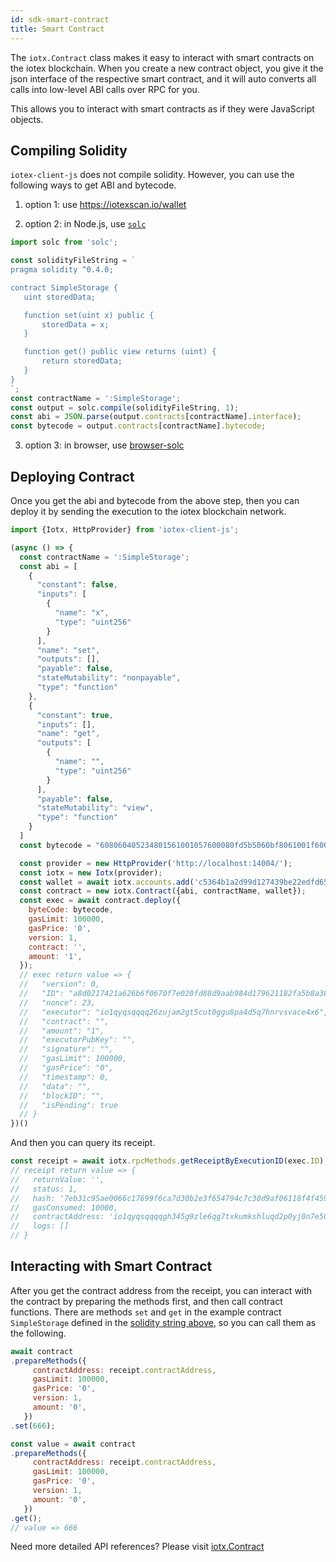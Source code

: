 ```yaml
---
id: sdk-smart-contract
title: Smart Contract
---
```


The `iotx.Contract` class makes it easy to interact with smart contracts on the iotex blockchain. When you create a new contract object, you give it the json interface of the respective smart contract, and it will auto converts all calls into low-level ABI calls over RPC for you.

This allows you to interact with smart contracts as if they were JavaScript objects.

## Compiling Solidity

`iotex-client-js` does not compile solidity. However, you can use the following ways to get ABI and bytecode.

1. option 1: use https://iotexscan.io/wallet

2. option 2: in Node.js, use [`solc`](https://www.npmjs.com/package/solc)

```js
import solc from 'solc';

const solidityFileString = `
pragma solidity ^0.4.0;

contract SimpleStorage {
   uint storedData;

   function set(uint x) public {
       storedData = x;
   }

   function get() public view returns (uint) {
       return storedData;
   }
}
`;
const contractName = ':SimpleStorage';
const output = solc.compile(solidityFileString, 1);
const abi = JSON.parse(output.contracts[contractName].interface);
const bytecode = output.contracts[contractName].bytecode;
```

3. option 3: in browser, use [browser-solc](https://www.npmjs.com/package/browser-solc)

## Deploying Contract

Once you get the abi and bytecode from the above step, then you can deploy it by sending the execution to the iotex blockchain network.

```js
import {Iotx, HttpProvider} from 'iotex-client-js';

(async () => {
  const contractName = ':SimpleStorage';
  const abi = [
    {
      "constant": false,
      "inputs": [
        {
          "name": "x",
          "type": "uint256"
        }
      ],
      "name": "set",
      "outputs": [],
      "payable": false,
      "stateMutability": "nonpayable",
      "type": "function"
    },
    {
      "constant": true,
      "inputs": [],
      "name": "get",
      "outputs": [
        {
          "name": "",
          "type": "uint256"
        }
      ],
      "payable": false,
      "stateMutability": "view",
      "type": "function"
    }
  ]
  const bytecode = "608060405234801561001057600080fd5b5060bf8061001f6000396000f30060806040526004361060485763ffffffff7c010000000000000000000000000000000000000000000000000000000060003504166360fe47b18114604d5780636d4ce63c146064575b600080fd5b348015605857600080fd5b5060626004356088565b005b348015606f57600080fd5b506076608d565b60408051918252519081900360200190f35b600055565b600054905600a165627a7a723058208236d8b2917002adfa862bbd8ea837cd90c6d76c5f0d7e1a0a7549faece1559f0029"

  const provider = new HttpProvider('http://localhost:14004/');
  const iotx = new Iotx(provider);
  const wallet = await iotx.accounts.add('c5364b1a2d99d127439be22edfd657889981e9ba4d6d18fe8eca489d48485371efcb2400');
  const contract = new iotx.Contract({abi, contractName, wallet});
  const exec = await contract.deploy({
    byteCode: bytecode,
    gasLimit: 100000,
    gasPrice: '0',
    version: 1,
    contract: '',
    amount: '1',
  });
  // exec return value => {
  //   "version": 0,
  //   "ID": "a8d0217421a626b6f0670f7e020fd88d9aab984d179621182fa5b8a3870c41e2",
  //   "nonce": 23,
  //   "executor": "io1qyqsqqqq26zujam2gt5cut0ggu8pa4d5q7hnrvsvace4x6",
  //   "contract": "",
  //   "amount": "1",
  //   "executorPubKey": "",
  //   "signature": "",
  //   "gasLimit": 100000,
  //   "gasPrice": "0",
  //   "timestamp": 0,
  //   "data": "",
  //   "blockID": "",
  //   "isPending": true
  // }
})()
```

And then you can query its receipt.

```js
const receipt = await iotx.rpcMethods.getReceiptByExecutionID(exec.ID);
// receipt return value => {
//   returnValue: '',
//   status: 1,
//   hash: '7eb31c95ae0066c17699f6ca7d30b2e3f654794c7c30d9af06118f4f459f56ae',
//   gasConsumed: 10000,
//   contractAddress: 'io1qyqsqqqqgh345g9zle6qg7txkumkshluqd2p0yj0n7e50m',
//   logs: []
// }

```

## Interacting with Smart Contract

After you get the contract address from the receipt, you can interact with the contract by preparing the methods first, and then call contract functions.
There are methods `set` and `get` in the example contract `SimpleStorage` defined in the [solidity string above](#compiling-solidity), so you can call them as the following.

```js
await contract
.prepareMethods({
     contractAddress: receipt.contractAddress,
     gasLimit: 100000,
     gasPrice: '0',
     version: 1,
     amount: '0',
   })
.set(666);

const value = await contract
.prepareMethods({
     contractAddress: receipt.contractAddress,
     gasLimit: 100000,
     gasPrice: '0',
     version: 1,
     amount: '0',
   })
.get();
// value => 666
```
Need more detailed API references? Please visit [iotx.Contract](/docs/iotex-client-js#contract)
